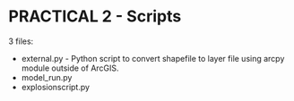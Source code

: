 # PRACTICAL 2 - Scripts

3 files:
- external.py - Python script to convert shapefile to layer file using arcpy module outside of ArcGIS.
- model_run.py
- explosionscript.py
